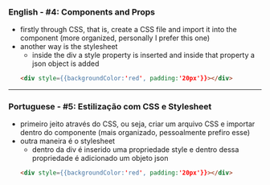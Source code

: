 ### English - #4: Components and Props
- firstly through CSS, that is, create a CSS file and import it into the component (more organized, personally I prefer this one)
- another way is the stylesheet
     - inside the div a style property is inserted and inside that property a json object is added
    ```html
    <div style={{backgroundColor:'red', padding:'20px'}}></div>
    ```

***

### Portuguese - #5: Estilização com CSS e Stylesheet
- primeiro jeito através do CSS, ou seja, criar um arquivo CSS e importar dentro do componente (mais organizado, pessoalmente prefiro esse)
- outra maneira é o stylesheet
    - dentro da div é inserido uma propriedade style e dentro dessa propriedade é adicionado um objeto json
    ```html
    <div style={{backgroundColor:'red', padding:'20px'}}></div>
    ```